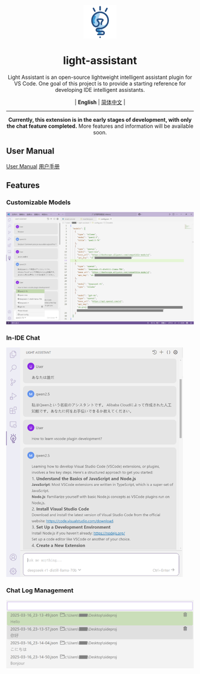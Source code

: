 <div align="center" >
    <img src="assets/icon/light-assistant.png" width="90px" height="90px"/>
    <h1 align="center">light-assistant</h1>
    <p>Light Assistant is an open-source lightweight intelligent assistant plugin for VS Code. One goal of this project is to provide a starting reference for developing IDE intelligent assistants.</p>
    <p>
        | <b>English</b> | <a href="https://github.com/HiMeditator/light-assistant/blob/main/docs/README_zh_cn.md">简体中文</a> |
    </p>
</div>

<hr>

<div align="center" >
    <p><b>Currently, this extension is in the early stages of development, with only the chat feature completed.</b> More features and information will be available soon.</p>
</div>

## User Manual

[User Manual](docs/user-manual.md)
[用户手册](docs/user-manual_zh_cn.md)

## Features

### Customizable Models

<img src="docs/img/media/01.png" />

### In-IDE Chat

<img src="docs/img/media/02.png" style="zoom:60%;" />

### Chat Log Management

<img src="docs/img/media/03.png" style="zoom:80%;" />